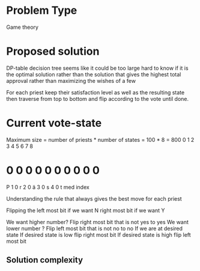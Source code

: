 # Problem Type

Game theory
# Proposed solution

DP-table decision tree
seems like it could be too large
hard to know if it is the optimal solution
rather than the solution that gives
the highest total approval rather than maximizing
the wishes of a few

For each priest keep their satisfaction level as well as the resulting state
then traverse from top to bottom and flip according
to the vote until done.

# Current vote-state
Maximum size =  number of priests * number of states = 100 * 8 = 800 
     0 1 2 3 4 5 6 7 8
#  0 0 0 0 0 0 0 0 0 0
P  1 0
r  2 0
ä  3 0
s  4 0
t
med index


Understanding the rule that
always gives the best move for each priest

Flipping the 
left most bit if we want N
right most bit if we want Y

We want higher number?
     Flip right most bit that is not yes to yes
We want lower number ?
     Flip left most bit that is not no to no
If we are at desired state
     If desired state is low
          flip right most bit 
     If desired state is high
          flip left most bit  
## Solution complexity
